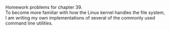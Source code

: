 Homework problems for chapter 39.  
To become more familiar with how the Linux kernel handles the file system, I am writing my own implementations of several of the commonly used command line utilities. 
